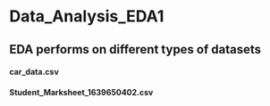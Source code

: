 # Data_Analysis_EDA1
## EDA performs on different types of datasets
#### car_data.csv
#### Student_Marksheet_1639650402.csv
